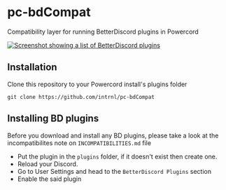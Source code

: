 # pc-bdCompat

Compatibility layer for running BetterDiscord plugins in Powercord

[![Screenshot showing a list of BetterDiscord plugins](https://i.imgur.com/pUfaXLf.png)](https://imgur.com/a/2gWgY7q)

## Installation

Clone this repository to your Powercord install's plugins folder

```
git clone https://github.com/intrnl/pc-bdCompat
```

## Installing BD plugins

Before you download and install any BD plugins, please take a look at the incompatibilites note on `INCOMPATIBILITIES.md` file

- Put the plugin in the `plugins` folder, if it doesn't exist then create one.
- Reload your Discord.
- Go to User Settings and head to the `BetterDiscord Plugins` section
- Enable the said plugin
